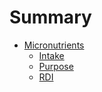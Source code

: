 # Summary

- [Micronutrients](./micronutrients/overview.md)
  - [Intake](./micronutrients/intake.md)
  - [Purpose](./micronutrients/purpose.md)
  - [RDI](./micronutrients/rdi.md)
